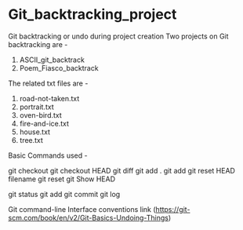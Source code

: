 # Git_backtracking_project
Git backtracking or undo during project creation
Two projects on Git backtracking are -

1) ASCII_git_backtrack
2) Poem_Fiasco_backtrack


The related txt files are -

1) road-not-taken.txt
2) portrait.txt
3) oven-bird.txt
4) fire-and-ice.txt
5) house.txt
6) tree.txt

Basic Commands used -

git checkout <filename>
git checkout HEAD <filename>
git diff
git add .
git add <filename1><filename2><filename3>
git reset HEAD filename
git reset <last commit SHA>
git Show HEAD <filename>

git status
git add
git commit
git log

Git command-line Interface conventions link (https://git-scm.com/book/en/v2/Git-Basics-Undoing-Things)
